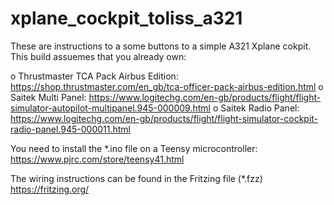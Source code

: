 # xplane_cockpit_toliss_a321

These are instructions to a some buttons to a simple A321 Xplane cokpit. This build assuemes that you already own:

o Thrustmaster TCA Pack Airbus Edition: https://shop.thrustmaster.com/en_gb/tca-officer-pack-airbus-edition.html
o Saitek Multi Panel: https://www.logitechg.com/en-gb/products/flight/flight-simulator-autopilot-multipanel.945-000009.html
o Saitek Radio Panel: https://www.logitechg.com/en-gb/products/flight/flight-simulator-cockpit-radio-panel.945-000011.html

You need to install the *.ino file on a Teensy microcontroller: https://www.pjrc.com/store/teensy41.html

The wiring instructions can be found in the Fritzing file (*.fzz) https://fritzing.org/
